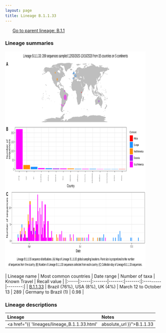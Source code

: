 ```yaml
---
layout: page
title: Lineage B.1.1.33
---
```




<p>
<ul class="actions small">
	 <a href="{{ 'lineages/lineage_B.1.1.html' | absolute_url }}" class="button special fit">Go to parent lineage: B.1.1</a>
</ul>
</p>
<h3> Lineage summaries</h3>

<img src="../assets/images/B.1.1.33.svg" alt="B.1.1.33 lineage summary figure" width="90%" height="700px" />


| Lineage name | Most common countries | Date range | Number of taxa | Known Travel | Recall value |
|:-----|:-----|:-------|-------:|-------:|:---------|--------:|
| <a href="{{ 'lineages/lineage_B.1.1.33.html' | absolute_url }}">B.1.1.33</a> | Brazil (76%), USA (8%), UK (4%) | March 12 to October 13 | 289 | Germany to Brazil (1) | 0.98 |

<h3>Lineage descriptions</h3>

| Lineage | Notes |
|:-----|:-----|
| <a href="{{ 'lineages/lineage_B.1.1.33.html' | absolute_url }}">B.1.1.33</a> | Majoritively South American lineage, lots of Brazil sequences represented  |

